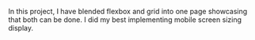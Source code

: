 In this project, I have blended flexbox and grid into one page showcasing that both can be done. I did my best implementing mobile screen sizing display.